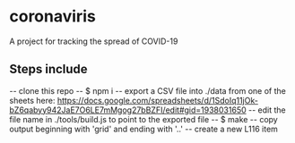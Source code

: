 # coronaviris
A project for tracking the spread of COVID-19

## Steps include

-- clone this repo
-- $ npm i
-- export a CSV file into ./data from one of the sheets here: https://docs.google.com/spreadsheets/d/1SdoIq11jOk-bZ6qabyy942JaE7O6LE7mMgog27bBZFI/edit#gid=1938031650
-- edit the file name in ./tools/build.js to point to the exported file
-- $ make
-- copy output beginning with 'grid' and ending with '..'
-- create a new L116 item 
